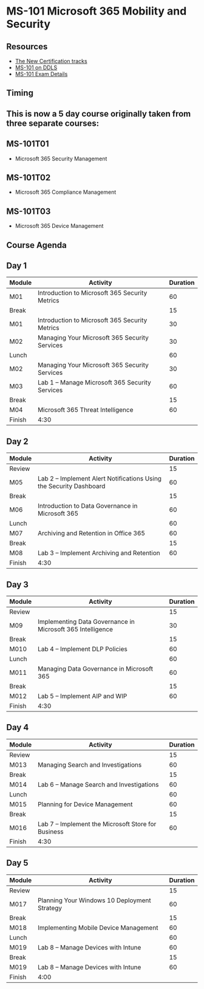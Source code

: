 
# MS-101 Microsoft 365 Mobility and Security

## Resources

* [The New Certification tracks](https://query.prod.cms.rt.microsoft.com/cms/api/am/binary/RE2PjDI)
* [MS-101 on DDLS](https://www.ddls.com.au/courses/microsoft/office-365/microsoft-ms-101t00-microsoft-365-mobility-and-security/)
* [MS-101 Exam Details](https://www.microsoft.com/en-us/learning/exam-ms-101.aspx)

## Timing
## This is now a 5 day course originally taken from three separate courses:
## MS-101T01 
* Microsoft 365 Security Management 
## MS-101T02 
* Microsoft 365 Compliance Management 
## MS-101T03 
* Microsoft 365 Device Management 


## Course Agenda 

## Day 1

|Module|Activity|Duration|
|-|-|-|
|M01|Introduction to Microsoft 365 Security Metrics|60|
|Break||15|
|M01|Introduction to Microsoft 365 Security Metrics|30|
|M02|Managing Your Microsoft 365 Security Services|30|
|Lunch||60|
|M02|Managing Your Microsoft 365 Security Services|30|
|M03|Lab 1 – Manage Microsoft 365 Security Services|60|
|Break||15|
|M04|Microsoft 365 Threat Intelligence|60|
|Finish|4:30||

## Day 2

|Module|Activity|Duration|
|-|-|-|
|Review||15|
|M05|Lab 2 – Implement Alert Notifications Using the Security Dashboard|60|
|Break||15|
|M06|Introduction to Data Governance in Microsoft 365|60|
|Lunch||60|
|M07|Archiving and Retention in Office 365|60|
|Break||15|
|M08|Lab 3 – Implement Archiving and Retention|60|
|Finish|4:30||

## Day 3

|Module|Activity|Duration|
|-|-|-|
|Review||15|
|M09|Implementing Data Governance in Microsoft 365 Intelligence|30|
|Break||15|
|M010| Lab 4 – Implement DLP Policies|60|
|Lunch||60|
|M011|Managing Data Governance in Microsoft 365|60|
|Break||15|
|M012| Lab 5 – Implement AIP and WIP|60|
|Finish|4:30||

## Day 4

|Module|Activity|Duration|
|-|-|-|
|Review||15|
|M013|Managing Search and Investigations|60|
|Break||15|
|M014|Lab 6 – Manage Search and Investigations|60|
|Lunch||60|
|M015|Planning for Device Management|60|
|Break||15|
|M016|Lab 7 – Implement the Microsoft Store for Business|60|
|Finish|4:30||

## Day 5

|Module|Activity|Duration|
|-|-|-|
|Review||15|
|M017| Planning Your Windows 10 Deployment Strategy|60|
|Break||15|
|M018|Implementing Mobile Device Management|60|
|Lunch||60|
|M019|Lab 8 – Manage Devices with Intune|60|
|Break||15|
|M019|Lab 8 – Manage Devices with Intune|60|
|Finish|4:00||
